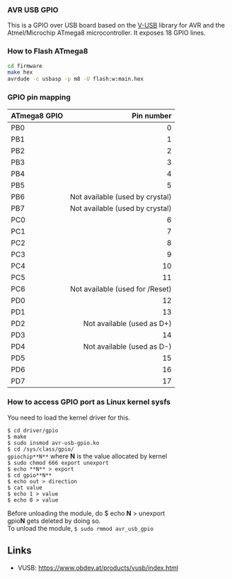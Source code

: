 ### AVR USB GPIO

This is a GPIO over USB board based on the
[V-USB](https://www.obdev.at/products/vusb/index.html) library for AVR and the
Atmel/Microchip ATmega8 microcontroller.  It exposes 18 GPIO lines.

### How to Flash ATmega8

```sh
cd firmware
make hex
avrdude -c usbasp -p m8 -U flash:w:main.hex
```

### GPIO pin mapping

| ATmega8 GPIO |                      Pin number |
| :----------- | ------------------------------: |
| PB0          |                               0 |
| PB1          |                               1 |
| PB2          |                               2 |
| PB3          |                               3 |
| PB4          |                               4 |
| PB5          |                               5 |
| PB6          | Not available (used by crystal) |
| PB7          | Not available (used by crystal) |
| PC0          |                               6 |
| PC1          |                               7 |
| PC2          |                               8 |
| PC3          |                               9 |
| PC4          |                              10 |
| PC5          |                              11 |
| PC6          | Not available (used for /Reset) |
| PD0          |                              12 |
| PD1          |                              13 |
| PD2          |      Not available (used as D+) |
| PD3          |                              14 |
| PD4          |      Not available (used as D-) |
| PD5          |                              15 |
| PD6          |                              16 |
| PD7          |                              17 |

### How to access GPIO port as Linux kernel sysfs

You need to load the kernel driver for this.

`$ cd driver/gpio`  
`$ make`  
`$ sudo insmod avr-usb-gpio.ko`  
`$ cd /sys/class/gpio/ `  
           `gpiochip**N**` where **N** is the value allocated by kernel   
`$ sudo chmod 666 export unexport`  
`$ echo **N** > export`  
`$ cd gpio**N**`  
`$ echo out > direction`  
`$ cat value`  
`$ echo 1 > value`  
`$ echo 0 > value`  

Before unloading the module, do $ echo **N** > unexport  
gpio**N** gets deleted by doing so.  
To unload the module, `$ sudo rmmod avr_usb_gpio`  

## Links

  - VUSB: https://www.obdev.at/products/vusb/index.html
